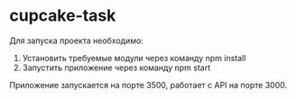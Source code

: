 # cupcake-task
Для запуска проекта необходимо:

1. Установить требуемые модули через команду npm install
2. Запустить приложение через команду npm start

Приложение запускается на порте 3500, работает с API на порте 3000.
